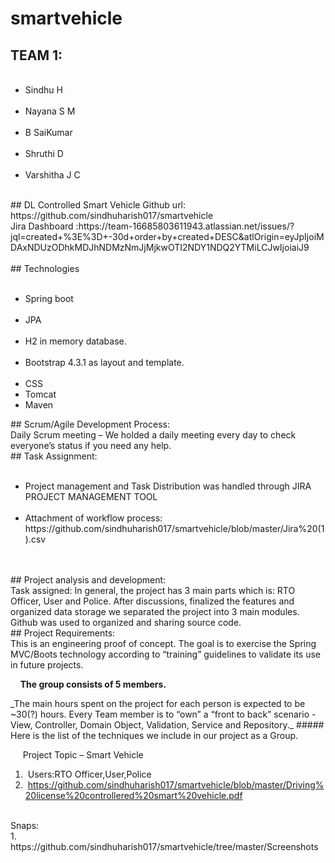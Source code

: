 # smartvehicle


## TEAM 1:
<ul>
    <li>Sindhu H</li>
    <li>Nayana S M</li>
    <li>B SaiKumar</li>    
    <li>Shruthi D</li>   
    <li>Varshitha J C</li>   
</ul>
## DL Controlled Smart Vehicle
Github url: https://github.com/sindhuharish017/smartvehicle<br/> 
Jira Dashboard :https://team-16685803611943.atlassian.net/issues/?jql=created+%3E%3D+-30d+order+by+created+DESC&atlOrigin=eyJpIjoiMDAxNDUzODhkMDJhNDMzNmJjMjkwOTI2NDY1NDQ2YTMiLCJwIjoiaiJ9
<br/>
</br>## Technologies
<ul>
    <li>Spring boot</li>
    <li>JPA</li>
    <li>H2 in memory database.</li>
    <li>Bootstrap 4.3.1 as layout and template.</li>
   <li>CSS</li>
  <li>Tomcat</li>
  <li>Maven</li>
</ul>
## Scrum/Agile Development Process:
<br/>
Daily Scrum meeting – We holded a daily meeting every day to check everyone’s status if you need any help. 
<br/>
## Task Assignment:
<ul>
    <li>Project management and Task Distribution was handled through JIRA PROJECT MANAGEMENT TOOL </li>
    <li>Attachment of workflow process: https://github.com/sindhuharish017/smartvehicle/blob/master/Jira%20(1).csv</li>
</ul>  
<br/>
<br/>
## Project analysis and development:
<br/>
Task assigned: In general, the project has 3 main parts which is: RTO Officer, User and Police. After discussions, finalized the features and organized data storage we separated the project into 3 main modules.
<br/>
Github was used to organized and sharing source code.
<br/>
## Project Requirements:
<br/>
This is an engineering proof of concept. The goal is to exercise the Spring MVC/Boots technology according to “training” guidelines to validate its use in future projects. 
<p>
    <strong>The group consists of 5 members.</strong>
</p> 
_The main hours spent on the project for each person is expected to be ~30(?) hours. Every Team member is to “own” a “front to back” scenario - View, Controller, Domain Object, Validation, Service and Repository._
##### Here is the list of the techniques we include in our project as a Group.

 
 
 Project Topic – Smart Vehicle<br/>
 
1.  Users:RTO Officer,User,Police<br/>
2.  https://github.com/sindhuharish017/smartvehicle/blob/master/Driving%20license%20controllered%20smart%20vehicle.pdf <br/>
       
       
<p>Snaps:<br/>
1. https://github.com/sindhuharish017/smartvehicle/tree/master/Screenshots</p>

